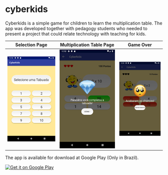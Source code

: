 # cyberkids

Cyberkids is a simple game for children to learn the multiplication table. The app was developed together with pedagogy students who needed to present a project that could relate technology with teaching for kids.

Selection Page|Multiplication Table Page|Game Over
:-------------------------:|:-------------------------:|:-------------------------:
![screenshot_1](docs/screenshot_1.png)|![screenshot_2](docs/screenshot_2.png)|![screenshot_3](docs/screenshot_3.png)

The app is available for download at Google Play (Only in Brazil).

<a href="https://play.google.com/store/apps/details?id=diegowendel.github.io.cyberkids">
    <img src="https://play.google.com/intl/en_us/badges/images/generic/en_badge_web_generic.png"
        alt="Get it on Google Play" height="80"/>
</a>
